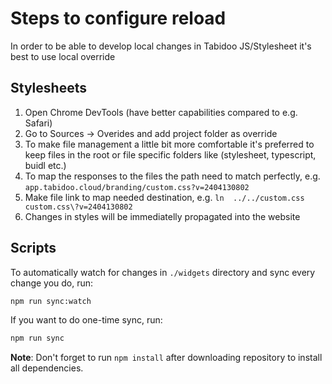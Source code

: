 # Steps to configure reload

In order to be able to develop local changes in Tabidoo JS/Stylesheet it's best to use local override

## Stylesheets

1. Open Chrome DevTools (have better capabilities compared to e.g. Safari)
2. Go to Sources -> Overides and add project folder as override
3. To make file management a little bit more comfortable it's preferred to keep files in the root or file specific folders like (stylesheet, typescript, buidl etc.)
4. To map the responses to the files the path need to match perfectly, e.g. `app.tabidoo.cloud/branding/custom.css?v=2404130802`
5. Make file link to map needed destination, e.g. `ln  ../../custom.css custom.css\?v=2404130802`
6. Changes in styles will be immediatelly propagated into the website

## Scripts

To automatically watch for changes in `./widgets` directory and sync every change you do, run:

```bash
npm run sync:watch
```

If you want to do one-time sync, run:

```bash
npm run sync
```

__Note__: Don't forget to run `npm install` after downloading repository to install all dependencies.
